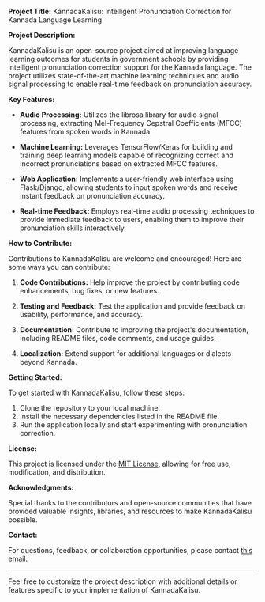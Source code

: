 **Project Title:** KannadaKalisu: Intelligent Pronunciation Correction for Kannada Language Learning

**Project Description:**

KannadaKalisu is an open-source project aimed at improving language learning outcomes for students in government schools by providing intelligent pronunciation correction support for the Kannada language. The project utilizes state-of-the-art machine learning techniques and audio signal processing to enable real-time feedback on pronunciation accuracy.

**Key Features:**

- **Audio Processing:** Utilizes the librosa library for audio signal processing, extracting Mel-Frequency Cepstral Coefficients (MFCC) features from spoken words in Kannada.

- **Machine Learning:** Leverages TensorFlow/Keras for building and training deep learning models capable of recognizing correct and incorrect pronunciations based on extracted MFCC features.

- **Web Application:** Implements a user-friendly web interface using Flask/Django, allowing students to input spoken words and receive instant feedback on pronunciation accuracy.

- **Real-time Feedback:** Employs real-time audio processing techniques to provide immediate feedback to users, enabling them to improve their pronunciation skills interactively.

**How to Contribute:**

Contributions to KannadaKalisu are welcome and encouraged! Here are some ways you can contribute:

1. **Code Contributions:** Help improve the project by contributing code enhancements, bug fixes, or new features.

2. **Testing and Feedback:** Test the application and provide feedback on usability, performance, and accuracy.

3. **Documentation:** Contribute to improving the project's documentation, including README files, code comments, and usage guides.

4. **Localization:** Extend support for additional languages or dialects beyond Kannada.

**Getting Started:**

To get started with KannadaKalisu, follow these steps:

1. Clone the repository to your local machine.
2. Install the necessary dependencies listed in the README file.
3. Run the application locally and start experimenting with pronunciation correction.

**License:**

This project is licensed under the [MIT License]([https://github.com/mysteriousbug/KannadaKalisu/blob/main/LICENSE]), allowing for free use, modification, and distribution.

**Acknowledgments:**

Special thanks to the contributors and open-source communities that have provided valuable insights, libraries, and resources to make KannadaKalisu possible.

**Contact:**

For questions, feedback, or collaboration opportunities, please contact [this email](mailto:ananya.aithal666@gmail.com).

---

Feel free to customize the project description with additional details or features specific to your implementation of KannadaKalisu.
